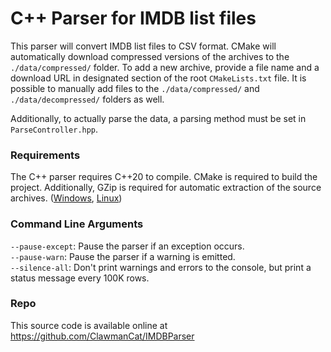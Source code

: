 # C++ Parser for IMDB list files
This parser will convert IMDB list files to CSV format.
CMake will automatically download compressed versions of the archives to the `./data/compressed/` folder.
To add a new archive, provide a file name and a download URL in designated section of the root `CMakeLists.txt` file.
It is possible to manually add files to the `./data/compressed/` and `./data/decompressed/` folders as well.

Additionally, to actually parse the data, a parsing method must be set in `ParseController.hpp`.


### Requirements
The C++ parser requires C++20 to compile. CMake is required to build the project.
Additionally, GZip is required for automatic extraction of the source archives. ([Windows](http://gnuwin32.sourceforge.net/packages/gzip.htm), [Linux](https://ftp.gnu.org/gnu/gzip/))


### Command Line Arguments
`--pause-except`:   Pause the parser if an exception occurs.  
`--pause-warn`:     Pause the parser if a warning is emitted.  
`--silence-all`:    Don't print warnings and errors to the console, but print a status message every 100K rows.

### Repo
This source code is available online at https://github.com/ClawmanCat/IMDBParser
